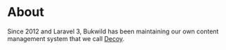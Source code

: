 # About

Since 2012 and Laravel 3, Bukwild has been maintaining our own content management system that we call [Decoy](http://www.bukwild.com/project/decoy).
